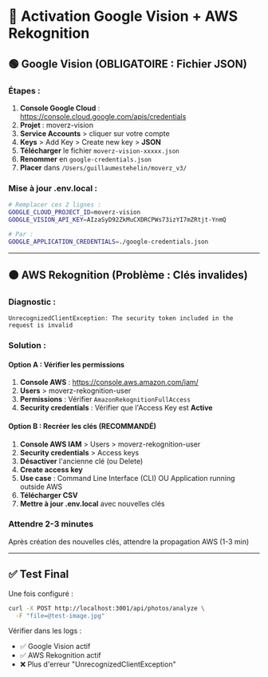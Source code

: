 # 🔧 Activation Google Vision + AWS Rekognition

## 🟢 Google Vision (OBLIGATOIRE : Fichier JSON)

### Étapes :
1. **Console Google Cloud** : https://console.cloud.google.com/apis/credentials
2. **Projet** : moverz-vision  
3. **Service Accounts** > cliquer sur votre compte
4. **Keys** > Add Key > Create new key > **JSON**
5. **Télécharger** le fichier `moverz-vision-xxxxx.json`
6. **Renommer** en `google-credentials.json`
7. **Placer** dans `/Users/guillaumestehelin/moverz_v3/`

### Mise à jour .env.local :
```bash
# Remplacer ces 2 lignes :
GOOGLE_CLOUD_PROJECT_ID=moverz-vision
GOOGLE_VISION_API_KEY=AIzaSyD92ZkMuCXDRCPWs73izYI7mZRtjt-YnmQ

# Par :
GOOGLE_APPLICATION_CREDENTIALS=./google-credentials.json
```

---

## 🟠 AWS Rekognition (Problème : Clés invalides)

### Diagnostic :
```
UnrecognizedClientException: The security token included in the request is invalid
```

### Solution :

#### Option A : Vérifier les permissions
1. **Console AWS** : https://console.aws.amazon.com/iam/
2. **Users** > moverz-rekognition-user
3. **Permissions** : Vérifier `AmazonRekognitionFullAccess`
4. **Security credentials** : Vérifier que l'Access Key est **Active**

#### Option B : Recréer les clés (RECOMMANDÉ)
1. **Console AWS IAM** > Users > moverz-rekognition-user
2. **Security credentials** > Access keys
3. **Désactiver** l'ancienne clé (ou Delete)
4. **Create access key**
5. **Use case** : Command Line Interface (CLI) OU Application running outside AWS
6. **Télécharger CSV**
7. **Mettre à jour .env.local** avec nouvelles clés

### Attendre 2-3 minutes
Après création des nouvelles clés, attendre la propagation AWS (1-3 min)

---

## ✅ Test Final

Une fois configuré :
```bash
curl -X POST http://localhost:3001/api/photos/analyze \
  -F "file=@test-image.jpg"
```

Vérifier dans les logs :
- ✅ Google Vision actif
- ✅ AWS Rekognition actif
- ❌ Plus d'erreur "UnrecognizedClientException"
